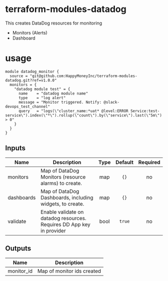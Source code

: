 # terraform-modules-datadog
This creates DataDog resources for monitoring
- Monitors (Alerts)
- Dashboard

# usage #
```hcl
module datadog_monitor {
  source = "git@github.com:HappyMoneyInc/terraform-modules-datadog.git?ref=v1.0.0"
  monitors = {
    "datadog module test" = {
      name    = "datadog module name"
      type    = "log alert"
      message = "Monitor triggered. Notify: @slack-devops_test_channel"
      query   = "logs(\"cluster_name:*uat* @level:ERROR Service:test-service\").index(\"*\").rollup(\"count\").by(\"service\").last(\"5m\") > 0"
    }
  }
}
```

## Inputs
| Name | Description | Type | Default | Required |
|------|-------------|:----:|:-----:|:-----:|
| monitors | Map of DataDog Monitors (resource alarms) to create. | map | `{}` | no |
| dashboards | Map of DataDog Dashboards, including widgets, to create. | map | `{}` | no |
| validate | Enable validate on datadog resources. Requires DD App key in provider | bool | `true` | no |

## Outputs
| Name | Description |
|------|-------------|
| monitor_id | Map of monitor ids created |